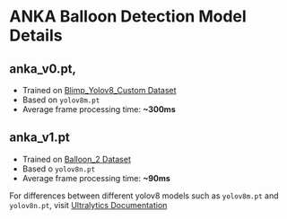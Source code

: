 # ANKA Balloon Detection Model Details

## anka_v0.pt,

- Trained on [Blimp_Yolov8_Custom Dataset](https://universe.roboflow.com/prasku-mxsdv/blimp_yolo_v8_custom)
- Based on `yolov8m.pt`
- Average frame processing time: **~300ms**

## anka_v1.pt

- Trained on [Balloon_2 Dataset](https://universe.roboflow.com/balloon-mytgt/balloon2-wklvy)
- Based o `yolov8n.pt`
- Average frame processing time: **~90ms**

For differences between different yolov8 models such as `yolov8m.pt` and `yolov8n.pt`, visit [Ultralytics Documentation](https://docs.ultralytics.com/models/yolov8/#performance-metrics)
